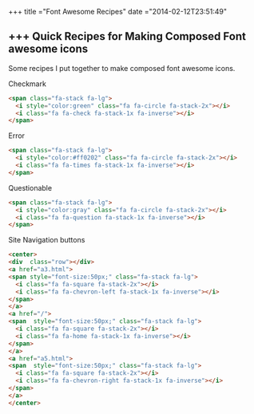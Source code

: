 +++
title ="Font Awesome Recipes"
date ="2014-02-12T23:51:49"

+++
Quick Recipes for Making Composed Font awesome icons
---

Some recipes I put together to make composed font awesome icons.

Checkmark
```html
<span class="fa-stack fa-lg">
  <i style="color:green" class="fa fa-circle fa-stack-2x"></i>
  <i class="fa fa-check fa-stack-1x fa-inverse"></i>
</span>

```

Error
```html
<span class="fa-stack fa-lg">
  <i style="color:#ff0202" class="fa fa-circle fa-stack-2x"></i>
  <i class="fa fa-times fa-stack-1x fa-inverse"></i>
</span>
```

Questionable
```html
<span class="fa-stack fa-lg">
  <i style="color:gray" class="fa fa-circle fa-stack-2x"></i>
  <i class="fa fa-question fa-stack-1x fa-inverse"></i>
</span>
```

Site Navigation buttons
```html
<center>
<div  class="row"></div>
<a href="a3.html">
<span style="font-size:50px;" class="fa-stack fa-lg">
  <i class="fa fa-square fa-stack-2x"></i>
  <i class="fa fa-chevron-left fa-stack-1x fa-inverse"></i>
</span>
</a>
<a href="/">
<span  style="font-size:50px;" class="fa-stack fa-lg">
  <i class="fa fa-square fa-stack-2x"></i>
  <i class="fa fa-home fa-stack-1x fa-inverse"></i>
</span>
</a>
<a href="a5.html">
<span  style="font-size:50px;" class="fa-stack fa-lg">
  <i class="fa fa-square fa-stack-2x"></i>
  <i class="fa fa-chevron-right fa-stack-1x fa-inverse"></i>
</span>
</a>
</center>
```
